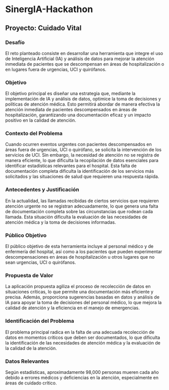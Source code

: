 # SinergIA-Hackathon

## Proyecto: Cuidado Vital

### Desafío

El reto planteado consiste en desarrollar una herramienta que integre el uso de Inteligencia Artificial (IA) y análisis de datos para mejorar la atención inmediata de pacientes que se descompensan en áreas de hospitalización o en lugares fuera de urgencias, UCI y quirófanos.

### Objetivo

El objetivo principal es diseñar una estrategia que, mediante la implementación de IA y análisis de datos, optimice la toma de decisiones y políticas de atención médica. Esto permitirá abordar de manera efectiva la atención inmediata de pacientes descompensados en áreas de hospitalización, garantizando una documentación eficaz y un impacto positivo en la calidad de atención.

### Contexto del Problema

Cuando ocurren eventos urgentes con pacientes descompensados en áreas fuera de urgencias, UCI o quirófano, se solicita la intervención de los servicios de UCI. Sin embargo, la necesidad de atención no se registra de manera eficiente, lo que dificulta la recopilación de datos esenciales para identificar estadísticas relevantes para el hospital. Esta falta de documentación completa dificulta la identificación de los servicios más solicitados y las situaciones de salud que requieren una respuesta rápida.

### Antecedentes y Justificación

En la actualidad, las llamadas recibidas de ciertos servicios que requieren atención urgente no se registran adecuadamente, lo que genera una falta de documentación completa sobre las circunstancias que rodean cada llamada. Esta situación dificulta la evaluación de las necesidades de atención médica y la toma de decisiones informadas.

### Público Objetivo

El público objetivo de esta herramienta incluye al personal médico y de enfermería del hospital, así como a los pacientes que pueden experimentar descompensaciones en áreas de hospitalización u otros lugares que no sean urgencias, UCI o quirófanos.

### Propuesta de Valor

La aplicación propuesta agiliza el proceso de recolección de datos en situaciones críticas, lo que permite una documentación más eficiente y precisa. Además, proporciona sugerencias basadas en datos y análisis de IA para apoyar la toma de decisiones del personal médico, lo que mejora la calidad de atención y la eficiencia en el manejo de emergencias.

### Identificación del Problema

El problema principal radica en la falta de una adecuada recolección de datos en momentos críticos que deben ser documentados, lo que dificulta la identificación de las necesidades de atención médica y la evaluación de la calidad de la atención.

### Datos Relevantes

Según estadísticas, aproximadamente 98,000 personas mueren cada año debido a errores médicos y deficiencias en la atención, especialmente en áreas de cuidado crítico.

